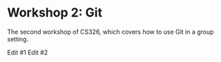 # Workshop 2: Git

The second workshop of CS326, which covers how to use Git in a group setting.

Edit #1
Edit #2
